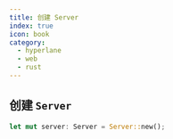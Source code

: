 ```yaml
---
title: 创建 Server
index: true
icon: book
category:
  - hyperlane
  - web
  - rust
---
```


## 创建 `Server`

```rust
let mut server: Server = Server::new();
```
